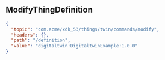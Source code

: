 ## ModifyThingDefinition

```json
{
  "topic": "com.acme/xdk_53/things/twin/commands/modify",
  "headers": {},
  "path": "/definition",
  "value": "digitaltwin:DigitaltwinExample:1.0.0"
}
```